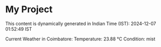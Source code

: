 # My Project

This content is dynamically generated in Indian Time (IST): 2024-12-07 01:52:49 IST


Current Weather in Coimbatore:
Temperature: 23.88 °C
Condition: mist
